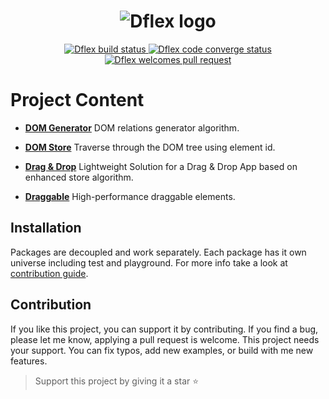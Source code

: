 <h1 align="center">
  <img
  src="https://raw.githubusercontent.com/jalal246/dflex/master/DFlex-full-size.png"
  alt="Dflex logo" />
</h1>

<p align="center">
  <a href="https://github.com/jalal246/dflex">
    <img
    src="https://img.shields.io/github/workflow/status/jalal246/dflex/Unit Test"
    alt="Dflex build status" />
  </a>
  <a href="https://codecov.io/gh/jalal246/dflex">
    <img
    src="https://img.shields.io/codecov/c/github/jalal246/dflex.svg"
    alt="Dflex code converge status" />
  </a>
  <a href="https://github.com/jalal246/dflex/pulls">
   <img
   src="https://img.shields.io/badge/PRs-welcome-brightgreen.svg"
   alt="Dflex welcomes pull request" />
  </a>
</p>

# Project Content

- [**DOM Generator**](https://github.com/jalal246/dflex/tree/master/packages/dom-gen)
  DOM relations generator algorithm.

- [**DOM Store**](https://github.com/jalal246/dflex/tree/master/packages/store)
  Traverse through the DOM tree using element id.

- [**Drag & Drop**](https://github.com/jalal246/dflex/tree/master/packages/dnd)
  Lightweight Solution for a Drag & Drop App based on enhanced store algorithm.

- [**Draggable**](https://github.com/jalal246/dflex/tree/master/packages/draggable)
  High-performance draggable elements.

## Installation

Packages are decoupled and work separately. Each package has it own universe
including test and playground. For more info take a look at [contribution guide](CONTRIBUTING.md).

## Contribution

If you like this project, you can support it by contributing. If you find a bug,
please let me know, applying a pull request is welcome. This project needs your
support. You can fix typos, add new examples, or build with me new features.

> Support this project by giving it a star ⭐
